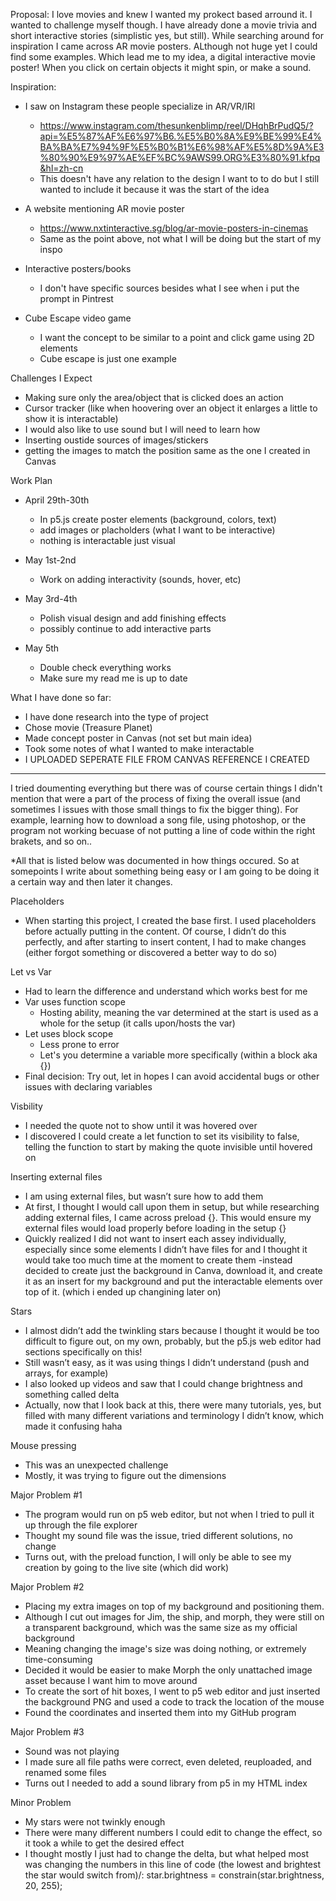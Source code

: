 Proposal: 
    I love movies and knew I wanted my prokect based arround it. I wanted to challenge myself though. I have already done a movie trivia and short interactive stories (simplistic yes, but still). While searching around for inspiration I came across AR movie posters. ALthough not huge yet I could find some examples. Which lead me to my idea, a digital interactive movie poster! When you click on certain objects it might spin, or make a sound. 

Inspiration:
- I saw on Instagram these people specialize in AR/VR/IRl
    - https://www.instagram.com/thesunkenblimp/reel/DHqhBrPudQ5/?api=%E5%87%AF%E6%97%B6.%E5%B0%8A%E9%BE%99%E4%BA%BA%E7%94%9F%E5%B0%B1%E6%98%AF%E5%8D%9A%E3%80%90%E9%97%AE%EF%BC%9AWS99.ORG%E3%80%91.kfpq&hl=zh-cn 
    - This doesn't have any relation to the design I want to to do but I still wanted to include it because it was the start of the idea

- A website mentioning AR movie poster
    - https://www.nxtinteractive.sg/blog/ar-movie-posters-in-cinemas 
    - Same as the point above, not what I will be doing but the start of my inspo

- Interactive posters/books
    - I don't have specific sources besides what I see when i put the prompt in Pintrest

- Cube Escape video game
    - I want the concept to be similar to a point and click game using 2D elements
    - Cube escape is just one example

Challenges I Expect
- Making sure only the area/object that is clicked does an action
- Cursor tracker (like when hoovering over an object it enlarges a little to show it is interactable)
- I would also like to use sound but I will need to learn how
- Inserting oustide sources of images/stickers
- getting the images to match the position same as the one I created in Canvas

Work Plan
- April 29th-30th
    - In p5.js create poster elements (background, colors, text)
    - add images or placholders (what I want to be interactive)
    - nothing is interactable just visual

- May 1st-2nd
    - Work on adding interactivity (sounds, hover, etc)

- May 3rd-4th
    - Polish visual design and add finishing effects
    - possibly continue to add interactive parts

- May 5th
    - Double check everything works
    - Make sure my read me is up to date

What I have done so far:
- I have done research into the type of project 
- Chose movie (Treasure Planet)
- Made concept poster in Canvas (not set but main idea)
- Took some notes of what I wanted to make interactable 
- I UPLOADED SEPERATE FILE FROM CANVAS REFERENCE I CREATED

--------------------------------------------------------------
I tried doumenting everything but there was of course certain things I didn't mention that were a part of the process of fixing the overall issue (and sometimes I issues with those small things to fix the bigger thing). For example, learning how to download a song file, using photoshop, or the program not working becuase of not putting a line of code within the right brakets, and so on.. 

*All that is listed below was documented in how things occured. So at somepoints I write about something being easy or I am going to be doing it a certain way and then later it changes. 

Placeholders
- When starting this project, I created the base first. I used placeholders before actually putting in the content. Of course, I didn’t do this perfectly, and after starting to insert content, I had to make changes (either forgot something or discovered a better way to do so)

Let vs Var
- Had to learn the difference and understand which works best for me
- Var uses function scope
    - Hosting ability, meaning the var determined at the start is used as a whole for the setup (it calls upon/hosts the var)
- Let uses block scope
    - Less prone to error
    - Let's you determine a variable more specifically (within a block aka {})
- Final decision: Try out, let in hopes I can avoid accidental bugs or other issues with declaring variables

Visbility
- I needed the quote not to show until it was hovered over
- I discovered I could create a let function to set its visibility to false, telling the function to start by making the quote invisible until hovered on 

Inserting external files
- I am using external files, but wasn’t sure how to add them 
- At first, I thought I would call upon them in setup, but while researching adding external files, I came across preload {}. This would ensure my external files would load properly before loading in the setup {}
- Quickly realized I did not want to insert each assey individually, especially since some elements I didn’t have files for and I thought it would take too much time at the moment to create them -instead decided to create just the background in Canva, download it, and create it as an insert for my background and put the interactable elements over top of it. (which i ended up changining later on)


Stars
- I almost didn’t add the twinkling stars because I thought it would be too difficult to figure out, on my own, probably, but the p5.js web editor had sections specifically on this!
- Still wasn’t easy, as it was using things I didn’t understand (push and arrays, for example)
- I also looked up videos and saw that I could change brightness and something called delta
- Actually, now that I look back at this, there were many tutorials, yes, but filled with many different variations and terminology I didn’t know, which made it confusing haha

Mouse pressing
- This was an unexpected challenge
- Mostly, it was trying to figure out the dimensions

Major Problem #1
- The program would run on p5 web editor, but not when I tried to pull it up through the file explorer
- Thought my sound file was the issue, tried different solutions, no change
- Turns out, with the preload function, I will only be able to see my creation by going to the live site (which did work)

Major Problem #2
- Placing my extra images on top of my background and positioning them. 
- Although I cut out images for Jim, the ship, and morph, they were still on a transparent background, which was the same size as my official background
- Meaning changing the image's size was doing nothing, or extremely time-consuming
- Decided it would be easier to make Morph the only unattached image asset because I want him to move around
- To create the sort of hit boxes, I went to p5 web editor and just inserted the background PNG and used a code to track the location of the mouse
- Found the coordinates and inserted them into my GitHub program

Major Problem #3
- Sound was not playing
- I made sure all file paths were correct, even deleted, reuploaded, and renamed some files
- Turns out I needed to add a sound library from p5 in my HTML index

Minor Problem
- My stars were not twinkly enough
- There were many different numbers I could edit to change the effect, so it took a while to get the desired effect
- I thought mostly I just had to change the delta, but what helped most was changing the numbers in this line of code (the lowest and brightest the star would switch from)/: star.brightness = constrain(star.brightness, 20, 255);